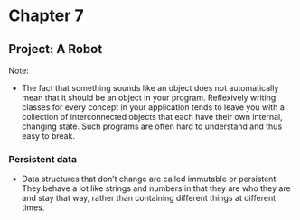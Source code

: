# Chapter 7
## Project: A Robot

Note:
- The fact that something sounds like an object does not automatically mean that it should be an object in your program. Reflexively writing classes for every concept in your application tends to leave you with a collection of interconnected objects that each have their own internal, changing state. Such programs are often hard to understand and thus easy to break.


### Persistent data

- Data structures that don’t change are called immutable or persistent. They behave a lot like strings and numbers in that they are who they are and stay that way, rather than containing different things at different times.

